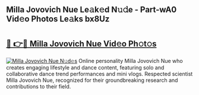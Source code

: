 ## Milla Jovovich Nue Le𝚊k𝚎d N𝚞𝚍e - Part-wA0 Vid𝚎o Photos Le𝚊ks bx8Uz

# <h2><a href="http://fb5118p.evod.top/?m=Milla+Jovovich+Nue">🔗 👉🔴 Milla Jovovich Nue Vid𝚎o Ph𝚘t𝚘s</a></h2>

[![Milla Jovovich Nue N𝚞d𝚎s](https://i.imgur.com/8V9OHl7.gif)](http://fb5118p.evod.top/?m=Milla+Jovovich+Nue)
Online personality Milla Jovovich Nue who creates engaging lifestyle and dance content, featuring solo and collaborative dance trend performances and mini vlogs. Respected scientist Milla Jovovich Nue, recognized for their groundbreaking research and contributions to their field. 
